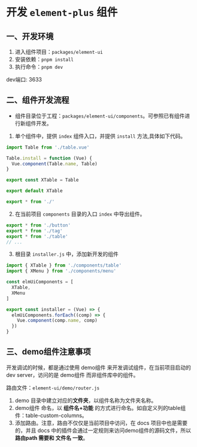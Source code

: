 # 开发 `element-plus` 组件

## 一、开发环境
1. 进入组件项目：`packages/element-ui`
2. 安装依赖：`pnpm install`
3. 执行命令：`pnpm dev`

dev端口: 3633

## 二、组件开发流程

- 组件目录位于工程：`packages/element-ui/components`。可参照已有组件进行新组件开发。


1. 单个组件中，提供 `index` 组件入口，并提供 `install` 方法,具体如下代码。
  ```js
  import Table from './table.vue'

  Table.install = function (Vue) {
    Vue.component(Table.name, Table)
  }
  
  export const XTable = Table
  
  export default XTable
  
  export * from './'
  ```

2. 在当前项目 `components` 目录的入口 `index` 中导出组件。
  ```js
  export * from './button'
  export * from './tag'
  export * from './table'
  // ...
  ```

3. 根目录 `installer.js` 中，添加新开发的组件
```js
import { XTable } from './components/table'
import { XMenu } from './components/menu'

const elmUiComponents = [
  XTable,
  XMenu
]

export const installer = (Vue) => {
  elmUiComponents.forEach((comp) => {
    Vue.component(comp.name, comp)
  })
}
```

## 三、demo组件注意事项
开发调试的时候，都是通过使用 demo组件 来开发调试组件，在当前项目启动的 dev server，访问的是 demo组件 而非组件库中的组件。

路由文件：`element-ui/demo/router.js`

1. demo 目录中建立对应的**文件夹**，以组件名称为文件夹名称。
2. demo组件 命名，以 **组件名+功能** 的方式进行命名。如自定义列的table组件：table-custom-columns。
3. 添加路由。注意，路由不仅仅是当前项目中访问，在 docs 项目中也是需要的，并且 docs 中的插件会通过一定规则来访问demo组件的源码文件，所以 **路由path 需要和 文件名 一致**。
